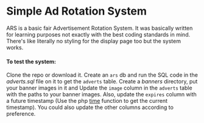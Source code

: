 # Simple Ad Rotation System

ARS is a basic fair Advertisement Rotation System. 
It was basically written for learning purposes not exactly with the best coding standards in mind.
There's like literally no styling for the display page too but the system works.

#### To test the system:

Clone the repo or download it. Create an `ars` db and run the SQL code in the *adverts.sql* file on it to get the `adverts` table. Create a *banners* directory, put your banner images in it and Update the `image` column in the `adverts` table with the paths to your banner images. Also, update the `expires` column with a future timestamp (Use the php [time](http://php.net/manual/en/function.time.php) function to get the current timestamp). You could also update the other columns according to preference.
